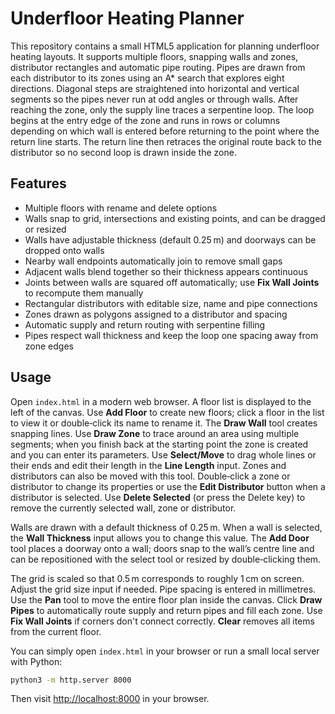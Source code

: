 # Underfloor Heating Planner

This repository contains a small HTML5 application for planning underfloor
heating layouts. It supports multiple floors, snapping walls and zones,
distributor rectangles and automatic pipe routing.
Pipes are drawn from each distributor to its zones using an A* search that
explores eight directions. Diagonal steps are straightened into horizontal and
vertical segments so the pipes never run at odd angles or through walls.
After reaching the zone, only the supply line traces a serpentine loop.  The
loop begins at the entry edge of the zone and runs in rows or columns
depending on which wall is entered before returning to the point where the
return line starts.  The return line then retraces the original route back to
the distributor so no second loop is drawn inside the zone.

## Features

- Multiple floors with rename and delete options
- Walls snap to grid, intersections and existing points, and can be dragged or resized
- Walls have adjustable thickness (default 0.25 m) and doorways can be dropped onto walls
- Nearby wall endpoints automatically join to remove small gaps
- Adjacent walls blend together so their thickness appears continuous
- Joints between walls are squared off automatically; use **Fix Wall Joints** to
  recompute them manually
- Rectangular distributors with editable size, name and pipe connections
- Zones drawn as polygons assigned to a distributor and spacing
- Automatic supply and return routing with serpentine filling
- Pipes respect wall thickness and keep the loop one spacing away from zone edges

## Usage

Open `index.html` in a modern web browser. A floor list is displayed to the left of the canvas. Use **Add Floor** to create new floors; click a floor in the list to view it or double‑click its name to rename it.
The **Draw Wall** tool creates snapping lines. Use **Draw Zone** to trace around an area using multiple segments; when you finish back at the starting point the zone is created and you can enter its parameters. Use **Select/Move** to drag whole lines or their ends and edit their length in the **Line Length** input. Zones and distributors can also be moved with this tool. Double‑click a zone or distributor to change its properties or use the **Edit Distributor** button when a distributor is selected. Use **Delete Selected** (or press the Delete key) to remove the currently selected wall, zone or distributor.

Walls are drawn with a default thickness of 0.25 m. When a wall is selected, the **Wall Thickness** input allows you to change this value. The **Add Door** tool places a doorway onto a wall; doors snap to the wall’s centre line and can be repositioned with the select tool or resized by double‑clicking them.

The grid is scaled so that 0.5 m corresponds to roughly 1 cm on screen. Adjust the grid size input if needed. Pipe spacing is entered in millimetres. Use the **Pan** tool to move the entire floor plan inside the canvas. Click **Draw Pipes** to automatically route supply and return pipes and fill each zone. Use **Fix Wall Joints** if corners don't connect correctly. **Clear** removes all items from the current floor.

You can simply open `index.html` in your browser or run a small local server
with Python:

```bash
python3 -m http.server 8000
```

Then visit [http://localhost:8000](http://localhost:8000) in your browser.
